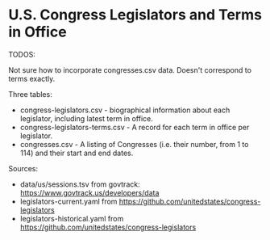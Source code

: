 # U.S. Congress Legislators and Terms in Office


TODOS:

Not sure how to incorporate congresses.csv data. Doesn't correspond to terms exactly.



Three tables:

- congress-legislators.csv - biographical information about each legislator, including latest term in office.
- congress-legislators-terms.csv - A record for each term in office per legislator.
- congresses.csv - A listing of Congresses (i.e. their number, from 1 to 114) and their start and end dates.


Sources:

- data/us/sessions.tsv from govtrack: https://www.govtrack.us/developers/data
- legislators-current.yaml from https://github.com/unitedstates/congress-legislators
- legislators-historical.yaml from https://github.com/unitedstates/congress-legislators



